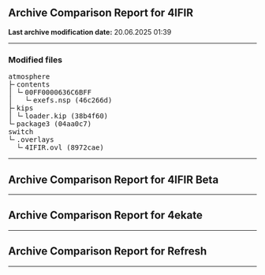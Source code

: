 <h2>Archive Comparison Report for <b>4IFIR</b></h2><b>Last archive modification date:</b> 20.06.2025 01:39<hr>

<h3>Modified files</h3>
<pre>atmosphere
├╴contents
│ └╴00FF0000636C6BFF
│   └╴exefs.nsp (46c266d)
├╴kips
│ └╴loader.kip (38b4f60)
└╴package3 (04aa0c7)
switch
└╴.overlays
  └╴4IFIR.ovl (8972cae)
</pre>
<hr>

<h2>Archive Comparison Report for <b>4IFIR Beta</b></h2><hr>

<h2>Archive Comparison Report for <b>4ekate</b></h2><hr>

<h2>Archive Comparison Report for <b>Refresh</b></h2><hr>

